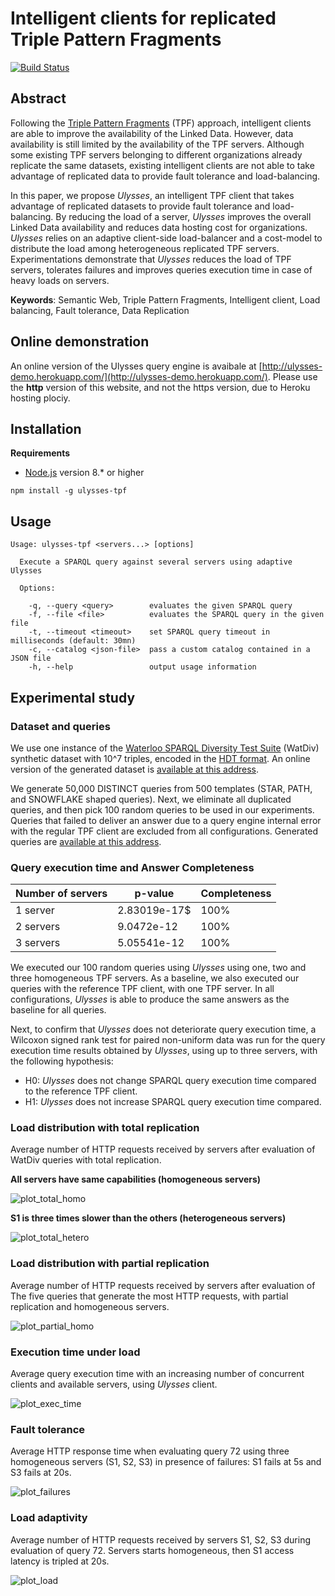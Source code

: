 # Intelligent clients for replicated Triple Pattern Fragments

[![Build Status](https://travis-ci.org/Callidon/ulysses-tpf.svg?branch=master)](https://travis-ci.org/Callidon/ulysses-tpf)

## Abstract

Following the [Triple Pattern Fragments](http://linkeddatafragments.org/) (TPF) approach, intelligent clients are able to improve
the availability of the Linked Data. However, data availability is still limited by the availability
of the TPF servers. Although some existing TPF servers belonging to different organizations already
replicate the same datasets, existing intelligent clients are not able to take advantage of replicated data to
provide fault tolerance and load-balancing.

In this paper, we propose *Ulysses*, an intelligent TPF client that takes advantage of replicated datasets to provide fault tolerance and load-balancing.
By reducing the load of a server, *Ulysses* improves the overall
Linked Data availability and  reduces data hosting cost for organizations.
*Ulysses* relies on an adaptive client-side load-balancer
and a cost-model to distribute the load among
heterogeneous replicated TPF servers.
Experimentations demonstrate that *Ulysses* reduces the load of  TPF servers, tolerates failures and improves queries execution time in case of heavy loads on servers.

**Keywords**: Semantic Web, Triple Pattern Fragments, Intelligent client, Load balancing, Fault tolerance, Data Replication

## Online demonstration

An online version of the Ulysses query engine is avaibale at [http://ulysses-demo.herokuapp.com/](http://ulysses-demo.herokuapp.com/).
Please use the **http** version of this website, and not the https version, due to Heroku hosting plociy.

## Installation

**Requirements**

* [Node.js](https://nodejs.org/en/) version 8.* or higher

```
npm install -g ulysses-tpf
```

## Usage

```
Usage: ulysses-tpf <servers...> [options]

  Execute a SPARQL query against several servers using adaptive Ulysses

  Options:

    -q, --query <query>        evaluates the given SPARQL query
    -f, --file <file>          evaluates the SPARQL query in the given file
    -t, --timeout <timeout>    set SPARQL query timeout in milliseconds (default: 30mn)
    -c, --catalog <json-file>  pass a custom catalog contained in a JSON file
    -h, --help                 output usage information
```

## Experimental study

### Dataset and queries

We use one instance of the [Waterloo SPARQL Diversity Test Suite](http://dsg.uwaterloo.ca/watdiv/) (WatDiv) synthetic
dataset with 10^7 triples, encoded in the [HDT format](http://www.rdfhdt.org).
An online version of the generated dataset is [available at this address](http://34.212.44.110/watDiv_100).

We generate 50,000 DISTINCT queries from 500 templates (STAR, PATH, and SNOWFLAKE shaped queries). Next, we eliminate all
duplicated queries, and then pick 100 random queries to be
used in our experiments.
Queries that failed to deliver an answer due to
a query engine internal error with the
regular TPF client are excluded from all configurations.
Generated queries are [available at this address](https://github.com/Callidon/ulysses-tpf/blob/master/scripts/queriesWatDiv100).

### Query execution time and Answer Completeness

Number of servers | p-value | Completeness
------------ | ------------- | -------------
1 server | 2.83019e-17$ | 100%
2 servers | 9.0472e-12 | 100%
3 servers | 5.05541e-12 | 100%

We executed our 100 random queries using *Ulysses* using one, two and three homogeneous TPF servers.
As a baseline, we also executed our queries with the reference TPF client, with one TPF server.
In all configurations, *Ulysses* is able to produce the same answers as the baseline for all queries.

Next, to confirm that *Ulysses* does not deteriorate query execution time, a Wilcoxon signed rank test
for paired non-uniform data
was run for the query execution time results obtained by *Ulysses*,
using up to three servers, with the following hypothesis:
  * H0: *Ulysses* does not change SPARQL query execution time compared to the reference TPF client.
  * H1: *Ulysses* does not increase SPARQL query execution time compared.

### Load distribution with total replication

Average number of HTTP requests received by servers after evaluation of WatDiv queries with total replication.

**All servers have same capabilities (homogeneous servers)**

![plot_total_homo](https://raw.githubusercontent.com/Callidon/ulysses-tpf/master/scripts/curio/http_calls_homo.png)

**S1 is three times slower than the others (heterogeneous servers)**

![plot_total_hetero](https://raw.githubusercontent.com/Callidon/ulysses-tpf/master/scripts/curio/http_calls_hetero.png)

### Load distribution with partial replication

Average number of HTTP requests received by servers after evaluation of The five queries that generate the most HTTP requests, with partial replication and homogeneous servers.

![plot_partial_homo](https://raw.githubusercontent.com/Callidon/ulysses-tpf/master/scripts/curio/http_calls_partial.png)

### Execution time under load

Average query execution time with an increasing
number of concurrent clients and available servers, using *Ulysses* client.

![plot_exec_time](https://raw.githubusercontent.com/Callidon/ulysses-tpf/master/scripts/curio/execution_time_with_load.png)

### Fault tolerance

Average HTTP response time when evaluating query 72 using
three homogeneous servers (S1, S2, S3) in presence of failures: S1 fails at 5s and S3 fails at 20s.

![plot_failures](https://raw.githubusercontent.com/Callidon/ulysses-tpf/master/scripts/fault/fault_tolerance.png)

### Load adaptivity

Average number of HTTP requests received by servers S1, S2, S3
during evaluation of query 72. Servers starts homogeneous, then S1 access latency is tripled at 20s.

![plot_load](https://raw.githubusercontent.com/Callidon/ulysses-tpf/master/scripts/adaptivity/load_adaptivity.png)
